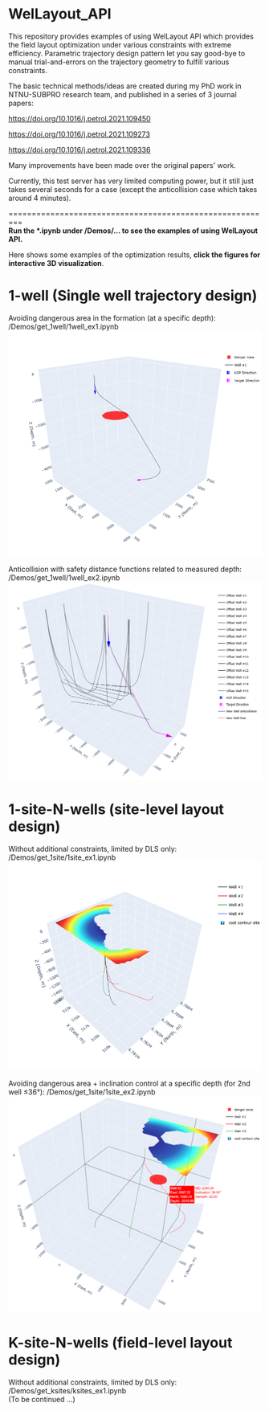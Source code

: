 # WelLayout_API
This repository provides examples of using WelLayout API which provides the field layout optimization under various constraints with extreme efficiency.
Parametric trajectory design pattern let you say good-bye to manual trial-and-errors on the trajectory geometry to fulfill various constraints.


The basic technical methods/ideas are created during my PhD work in NTNU-SUBPRO research team, and published in a series of 3 journal papers:  

https://doi.org/10.1016/j.petrol.2021.109450

https://doi.org/10.1016/j.petrol.2021.109273

https://doi.org/10.1016/j.petrol.2021.109336

Many improvements have been made over the original papers' work.

Currently, this test server has very limited computing power, but it still just takes several seconds for a case (except the anticollision case which takes around 4 minutes).

=========================================================  
__Run the \*.ipynb under /Demos/... to see the examples of using WelLayout API.__

Here shows some examples of the optimization results, **click the figures for interactive 3D visualization**.
# 1-well (Single well trajectory design)
Avoiding dangerous area in the formation (at a specific depth): /Demos/get_1well/1well_ex1.ipynb   
[![get_1well_ex1 plotly figure](./Demos/get_1well/ex1/figure.png)](https://lhg1992.github.io/WelLayout_API/figure_1well_ex1.html)

Anticollision with safety distance functions related to measured depth: /Demos/get_1well/1well_ex2.ipynb   
[![get_1well_ex2 plotly figure](./Demos/get_1well/ex2/figure.png)](https://lhg1992.github.io/WelLayout_API/figure_1well_ex2.html)

# 1-site-N-wells (site-level layout design)
Without additional constraints, limited by DLS only: /Demos/get_1site/1site_ex1.ipynb   
[![get_1site_ex1 plotly figure](./Demos/get_1site/ex1/figure.png)](https://lhg1992.github.io/WelLayout_API/figure_1site_ex1.html)

Avoiding dangerous area + inclination control at a specific depth (for 2nd well ≤36°): /Demos/get_1site/1site_ex2.ipynb   
[![get_1site_ex2 plotly figure](./Demos/get_1site/ex2/figure.png)](https://lhg1992.github.io/WelLayout_API/figure_1site_ex2.html)

# K-site-N-wells (field-level layout design)
Without additional constraints, limited by DLS only: /Demos/get_ksites/ksites_ex1.ipynb   
(To be continued ...)
